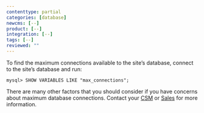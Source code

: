 ```yaml
---
contenttype: partial
categories: [database]
newcms: [--]
product: [--]
integration: [--]
tags: [--]
reviewed: ""
---
```


To find the maximum connections available to the site’s database, connect to the site’s database and run:

```sql{promptUser: sql}
mysql> SHOW VARIABLES LIKE "max_connections";
```

There are many other factors that you should consider if you have concerns about maximum database connections. Contact your [CSM](/guides/professional-services#customer-success-management) or [Sales](https://pantheon.io/contact-sales?docs) for more information.
